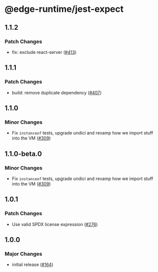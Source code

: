 # @edge-runtime/jest-expect

## 1.1.2

### Patch Changes

- fix: exclude react-server ([#413](https://github.com/vercel/edge-runtime/pull/413))

## 1.1.1

### Patch Changes

- build: remove duplicate dependency ([#407](https://github.com/vercel/edge-runtime/pull/407))

## 1.1.0

### Minor Changes

- Fix `instanceof` tests, upgrade undici and revamp how we import stuff into the VM ([#309](https://github.com/vercel/edge-runtime/pull/309))

## 1.1.0-beta.0

### Minor Changes

- Fix `instanceof` tests, upgrade undici and revamp how we import stuff into the VM ([#309](https://github.com/vercel/edge-runtime/pull/309))

## 1.0.1

### Patch Changes

- Use valid SPDX license expression ([#276](https://github.com/vercel/edge-runtime/pull/276))

## 1.0.0

### Major Changes

- initial release ([#164](https://github.com/vercel/edge-runtime/pull/164))
